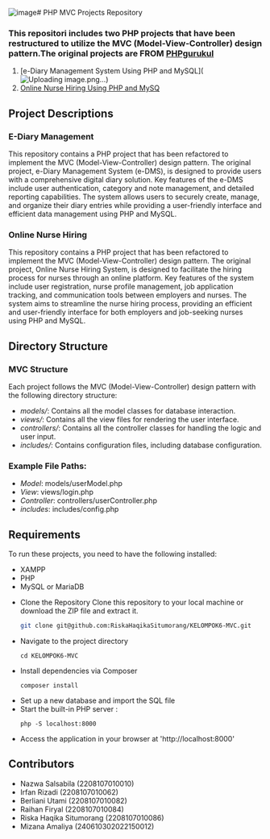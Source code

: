 ![image](https://github.com/RiskaHaqikaSitumorang/KELOMPOK6-MVC/assets/165547791/1ff5256d-0226-404e-9cf6-dcd25fc5d88c)# PHP MVC Projects Repository
### This repositori includes two PHP projects that have been restructured to utilize the MVC (Model-View-Controller) design pattern.The original projects are FROM [PHPgurukul](https://phpgurukul.com)  
1. [e-Diary Management System Using PHP and MySQL](![Uploading image.png…]())
2. [Online Nurse Hiring Using PHP and MySQ](https://phpgurukul.com/online-nurse-hiring-system-using-php-and-mysql/)
## Project Descriptions
### E-Diary Management
This repository contains a PHP project that has been refactored to implement the MVC (Model-View-Controller) design pattern. The original project, e-Diary Management System (e-DMS), is designed to provide users with a comprehensive digital diary solution. Key features of the e-DMS include user authentication, category and note management, and detailed reporting capabilities. The system allows users to securely create, manage, and organize their diary entries while providing a user-friendly interface and efficient data management using PHP and MySQL.
### Online Nurse Hiring
This repository contains a PHP project that has been refactored to implement the MVC (Model-View-Controller) design pattern. The original project, Online Nurse Hiring System, is designed to facilitate the hiring process for nurses through an online platform. Key features of the system include user registration, nurse profile management, job application tracking, and communication tools between employers and nurses. The system aims to streamline the nurse hiring process, providing an efficient and user-friendly interface for both employers and job-seeking nurses using PHP and MySQL.
## Directory Structure
### MVC Structure
Each project follows the MVC (Model-View-Controller) design pattern with the following directory structure:
- *models/*: Contains all the model classes for database interaction.
- *views/*: Contains all the view files for rendering the user interface.
- *controllers/*: Contains all the controller classes for handling the logic and user input.
- *includes/*: Contains configuration files, including database configuration.

### Example File Paths:

- *Model*: models/userModel.php
- *View*: views/login.php
- *Controller*: controllers/userController.php
- *includes*: includes/config.php

## Requirements

To run these projects, you need to have the following installed:

- XAMPP
- PHP
- MySQL or MariaDB

 * Clone the Repository
   Clone this repository to your local machine or download the ZIP file and extract it.
   ```sh
   git clone git@github.com:RiskaHaqikaSitumorang/KELOMPOK6-MVC.git
   ```
* Navigate to the project directory
  ```
  cd KELOMPOK6-MVC
  
  ```
* Install dependencies via Composer
  ```
  composer install
  
  ```
* Set up a new database and import the SQL file
* Start the built-in PHP server :
    ```
   php -S localhost:8000
    
    ```
* Access the application in your browser at 'http://localhost:8000'

## Contributors

* Nazwa Salsabila (2208107010010)
* Irfan Rizadi (2208107010062)
* ⁠Berliani Utami (2208107010082)
* Raihan Firyal (2208107010084)
* Riska Haqika Situmorang (2208107010086)
* Mizana Amaliya (240610302022150012)

    
    
